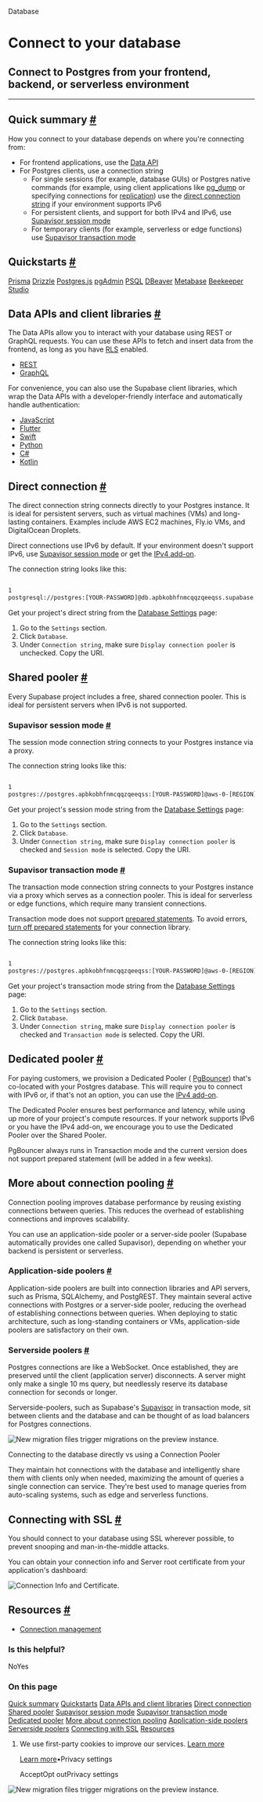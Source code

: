 Database

# Connect to your database

## Connect to Postgres from your frontend, backend, or serverless environment

* * *

## Quick summary [\#](https://supabase.com/docs/guides/database/connecting-to-postgres\#quick-summary)

How you connect to your database depends on where you're connecting from:

- For frontend applications, use the [Data API](https://supabase.com/docs/guides/database/connecting-to-postgres#data-apis-and-client-libraries)
- For Postgres clients, use a connection string
  - For single sessions (for example, database GUIs) or Postgres native commands (for example, using client applications like [pg\_dump](https://www.postgresql.org/docs/current/app-pgdump.html) or specifying connections for [replication](https://supabase.com/docs/guides/database/postgres/setup-replication-external)) use the [direct connection string](https://supabase.com/docs/guides/database/connecting-to-postgres#direct-connection) if your environment supports IPv6
  - For persistent clients, and support for both IPv4 and IPv6, use [Supavisor session mode](https://supabase.com/docs/guides/database/connecting-to-postgres#supavisor-session-mode)
  - For temporary clients (for example, serverless or edge functions) use [Supavisor transaction mode](https://supabase.com/docs/guides/database/connecting-to-postgres#supavisor-transaction-mode)

## Quickstarts [\#](https://supabase.com/docs/guides/database/connecting-to-postgres\#quickstarts)

[Prisma](https://supabase.com/docs/guides/database/prisma) [Drizzle](https://supabase.com/docs/guides/database/drizzle) [Postgres.js](https://supabase.com/docs/guides/database/postgres-js) [pgAdmin](https://supabase.com/docs/guides/database/pgadmin) [PSQL](https://supabase.com/docs/guides/database/psql) [DBeaver](https://supabase.com/docs/guides/database/dbeaver) [Metabase](https://supabase.com/docs/guides/database/metabase) [Beekeeper Studio](https://supabase.com/docs/guides/database/beekeeper-studio)

## Data APIs and client libraries [\#](https://supabase.com/docs/guides/database/connecting-to-postgres\#data-apis-and-client-libraries)

The Data APIs allow you to interact with your database using REST or GraphQL requests. You can use these APIs to fetch and insert data from the frontend, as long as you have [RLS](https://supabase.com/docs/guides/database/postgres/row-level-security) enabled.

- [REST](https://supabase.com/docs/guides/api)
- [GraphQL](https://supabase.com/docs/guides/graphql/api)

For convenience, you can also use the Supabase client libraries, which wrap the Data APIs with a developer-friendly interface and automatically handle authentication:

- [JavaScript](https://supabase.com/docs/reference/javascript)
- [Flutter](https://supabase.com/docs/reference/dart)
- [Swift](https://supabase.com/docs/reference/swift)
- [Python](https://supabase.com/docs/reference/python)
- [C#](https://supabase.com/docs/reference/csharp)
- [Kotlin](https://supabase.com/docs/reference/kotlin)

## Direct connection [\#](https://supabase.com/docs/guides/database/connecting-to-postgres\#direct-connection)

The direct connection string connects directly to your Postgres instance. It is ideal for persistent servers, such as virtual machines (VMs) and long-lasting containers. Examples include AWS EC2 machines, Fly.io VMs, and DigitalOcean Droplets.

Direct connections use IPv6 by default. If your environment doesn't support IPv6, use [Supavisor session mode](https://supabase.com/docs/guides/database/connecting-to-postgres#supavisor-session-mode) or get the [IPv4 add-on](https://supabase.com/docs/guides/platform/ipv4-address).

The connection string looks like this:

```flex

1
postgresql://postgres:[YOUR-PASSWORD]@db.apbkobhfnmcqqzqeeqss.supabase.co:5432/postgres
```

Get your project's direct string from the [Database Settings](https://supabase.com/dashboard/project/_/settings/database) page:

1. Go to the `Settings` section.
2. Click `Database`.
3. Under `Connection string`, make sure `Display connection pooler` is unchecked. Copy the URI.

## Shared pooler [\#](https://supabase.com/docs/guides/database/connecting-to-postgres\#shared-pooler)

Every Supabase project includes a free, shared connection pooler. This is ideal for persistent servers when IPv6 is not supported.

### Supavisor session mode [\#](https://supabase.com/docs/guides/database/connecting-to-postgres\#supavisor-session-mode)

The session mode connection string connects to your Postgres instance via a proxy.

The connection string looks like this:

```flex

1
postgres://postgres.apbkobhfnmcqqzqeeqss:[YOUR-PASSWORD]@aws-0-[REGION].pooler.supabase.com:5432/postgres
```

Get your project's session mode string from the [Database Settings](https://supabase.com/dashboard/project/_/settings/database) page:

1. Go to the `Settings` section.
2. Click `Database`.
3. Under `Connection string`, make sure `Display connection pooler` is checked and `Session mode` is selected. Copy the URI.

### Supavisor transaction mode [\#](https://supabase.com/docs/guides/database/connecting-to-postgres\#supavisor-transaction-mode)

The transaction mode connection string connects to your Postgres instance via a proxy which serves as a connection pooler. This is ideal for serverless or edge functions, which require many transient connections.

Transaction mode does not support [prepared statements](https://postgresql.org/docs/current/sql-prepare.html). To avoid errors, [turn off prepared statements](https://github.com/orgs/supabase/discussions/28239) for your connection library.

The connection string looks like this:

```flex

1
postgres://postgres.apbkobhfnmcqqzqeeqss:[YOUR-PASSWORD]@aws-0-[REGION].pooler.supabase.com:6543/postgres
```

Get your project's transaction mode string from the [Database Settings](https://supabase.com/dashboard/project/_/settings/database) page:

1. Go to the `Settings` section.
2. Click `Database`.
3. Under `Connection string`, make sure `Display connection pooler` is checked and `Transaction mode` is selected. Copy the URI.

## Dedicated pooler [\#](https://supabase.com/docs/guides/database/connecting-to-postgres\#dedicated-pooler)

For paying customers, we provision a Dedicated Pooler ( [PgBouncer](https://www.pgbouncer.org/)) that's co-located with your Postgres database. This will require you to connect with IPv6 or, if that's not an option, you can use the [IPv4 add-on](https://supabase.com/docs/guides/platform/ipv4-address).

The Dedicated Pooler ensures best performance and latency, while using up more of your project's compute resources. If your network supports IPv6 or you have the IPv4 add-on, we encourage you to use the Dedicated Pooler over the Shared Pooler.

PgBouncer always runs in Transaction mode and the current version does not support prepared statement (will be added in a few weeks).

## More about connection pooling [\#](https://supabase.com/docs/guides/database/connecting-to-postgres\#more-about-connection-pooling)

Connection pooling improves database performance by reusing existing connections between queries. This reduces the overhead of establishing connections and improves scalability.

You can use an application-side pooler or a server-side pooler (Supabase automatically provides one called Supavisor), depending on whether your backend is persistent or serverless.

### Application-side poolers [\#](https://supabase.com/docs/guides/database/connecting-to-postgres\#application-side-poolers)

Application-side poolers are built into connection libraries and API servers, such as Prisma, SQLAlchemy, and PostgREST. They maintain several active connections with Postgres or a server-side pooler, reducing the overhead of establishing connections between queries. When deploying to static architecture, such as long-standing containers or VMs, application-side poolers are satisfactory on their own.

### Serverside poolers [\#](https://supabase.com/docs/guides/database/connecting-to-postgres\#serverside-poolers)

Postgres connections are like a WebSocket. Once established, they are preserved until the client (application server) disconnects. A server might only make a single 10 ms query, but needlessly reserve its database connection for seconds or longer.

Serverside-poolers, such as Supabase's [Supavisor](https://github.com/supabase/supavisor) in transaction mode, sit between clients and the database and can be thought of as load balancers for Postgres connections.

![New migration files trigger migrations on the preview instance.](https://supabase.com/docs/_next/image?url=%2Fdocs%2Fimg%2Fguides%2Fdatabase%2Fconnecting-to-postgres%2Fhow-connection-pooling-works--light.png&w=3840&q=75&dpl=dpl_9WgBm3X43HXGqPuPh4vSvQgRaZyZ)

Connecting to the database directly vs using a Connection Pooler

They maintain hot connections with the database and intelligently share them with clients only when needed, maximizing the amount of queries a single connection can service. They're best used to manage queries from auto-scaling systems, such as edge and serverless functions.

## Connecting with SSL [\#](https://supabase.com/docs/guides/database/connecting-to-postgres\#connecting-with-ssl)

You should connect to your database using SSL wherever possible, to prevent snooping and man-in-the-middle attacks.

You can obtain your connection info and Server root certificate from your application's dashboard:

![Connection Info and Certificate.](https://supabase.com/docs/img/database/database-settings-ssl.png)

## Resources [\#](https://supabase.com/docs/guides/database/connecting-to-postgres\#resources)

- [Connection management](https://supabase.com/docs/guides/database/connection-management)

### Is this helpful?

NoYes

### On this page

[Quick summary](https://supabase.com/docs/guides/database/connecting-to-postgres#quick-summary) [Quickstarts](https://supabase.com/docs/guides/database/connecting-to-postgres#quickstarts) [Data APIs and client libraries](https://supabase.com/docs/guides/database/connecting-to-postgres#data-apis-and-client-libraries) [Direct connection](https://supabase.com/docs/guides/database/connecting-to-postgres#direct-connection) [Shared pooler](https://supabase.com/docs/guides/database/connecting-to-postgres#shared-pooler) [Supavisor session mode](https://supabase.com/docs/guides/database/connecting-to-postgres#supavisor-session-mode) [Supavisor transaction mode](https://supabase.com/docs/guides/database/connecting-to-postgres#supavisor-transaction-mode) [Dedicated pooler](https://supabase.com/docs/guides/database/connecting-to-postgres#dedicated-pooler) [More about connection pooling](https://supabase.com/docs/guides/database/connecting-to-postgres#more-about-connection-pooling) [Application-side poolers](https://supabase.com/docs/guides/database/connecting-to-postgres#application-side-poolers) [Serverside poolers](https://supabase.com/docs/guides/database/connecting-to-postgres#serverside-poolers) [Connecting with SSL](https://supabase.com/docs/guides/database/connecting-to-postgres#connecting-with-ssl) [Resources](https://supabase.com/docs/guides/database/connecting-to-postgres#resources)

1. We use first-party cookies to improve our services. [Learn more](https://supabase.com/privacy#8-cookies-and-similar-technologies-used-on-our-european-services)



   [Learn more](https://supabase.com/privacy#8-cookies-and-similar-technologies-used-on-our-european-services)•Privacy settings





   AcceptOpt outPrivacy settings


![New migration files trigger migrations on the preview instance.](https://supabase.com/docs/_next/image?url=%2Fdocs%2Fimg%2Fguides%2Fdatabase%2Fconnecting-to-postgres%2Fhow-connection-pooling-works--light.png&w=3840&q=75&dpl=dpl_9WgBm3X43HXGqPuPh4vSvQgRaZyZ)